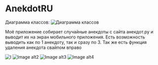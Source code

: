 # AnekdotRU
Диаграмма классов:
![Диаграмма классов](https://github.com/kodzzzima/AnekdotRU/blob/main/hierachy.jpg)

Моё приложение собирает случайные анекдоты  с сайта анекдот.ру и выводит их на экран мобильного приложения.
Есть возможность выводить как по 1 анекдоту, так и сразу по 3. 
Так же есть функция удаления анекдота свайпом вправо


![I](https://github.com/kodzzzima/AnekdotRU/blob/main/a_11.jpg)
![Image alt2](https://github.com/kodzzzima/AnekdotRU/blob/main/a_24.jpg)
![Image alt3](https://github.com/kodzzzima/AnekdotRU/blob/main/a_3.jpg)
![Image alt4](https://github.com/kodzzzima/AnekdotRU/blob/main/a_4.jpg)






